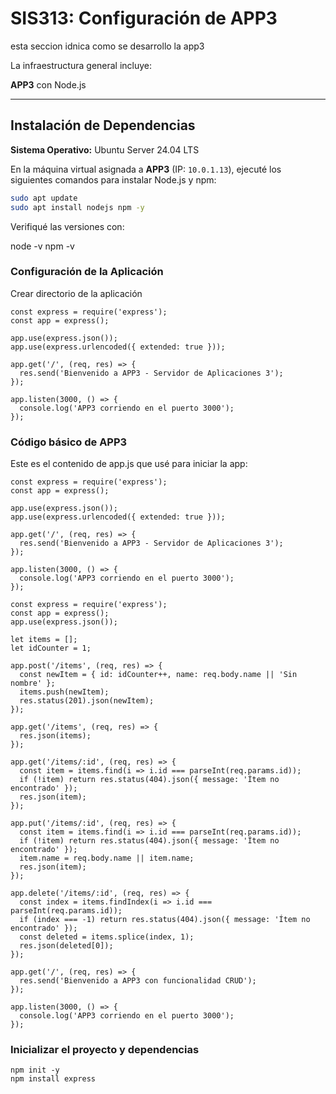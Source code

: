 # SIS313: Configuración de APP3
esta seccion idnica como se desarrollo la app3

La infraestructura general incluye:

**APP3** con Node.js


---

## Instalación de Dependencias

**Sistema Operativo:** Ubuntu Server 24.04 LTS

En la máquina virtual asignada a **APP3** (IP: `10.0.1.13`), ejecuté los siguientes comandos para instalar Node.js y npm:

```bash
sudo apt update
sudo apt install nodejs npm -y
```
Verifiqué las versiones con:

node -v
npm -v
### Configuración de la Aplicación
Crear directorio de la aplicación

```
const express = require('express');
const app = express();

app.use(express.json());
app.use(express.urlencoded({ extended: true }));

app.get('/', (req, res) => {
  res.send('Bienvenido a APP3 - Servidor de Aplicaciones 3');
});

app.listen(3000, () => {
  console.log('APP3 corriendo en el puerto 3000');
});
```
### Código básico de APP3
Este es el contenido de app.js que usé para iniciar la app:

```
const express = require('express');
const app = express();

app.use(express.json());
app.use(express.urlencoded({ extended: true }));

app.get('/', (req, res) => {
  res.send('Bienvenido a APP3 - Servidor de Aplicaciones 3');
});

app.listen(3000, () => {
  console.log('APP3 corriendo en el puerto 3000');
});

const express = require('express');
const app = express();
app.use(express.json());

let items = [];
let idCounter = 1;

app.post('/items', (req, res) => {
  const newItem = { id: idCounter++, name: req.body.name || 'Sin nombre' };
  items.push(newItem);
  res.status(201).json(newItem);
});

app.get('/items', (req, res) => {
  res.json(items);
});

app.get('/items/:id', (req, res) => {
  const item = items.find(i => i.id === parseInt(req.params.id));
  if (!item) return res.status(404).json({ message: 'Ítem no encontrado' });
  res.json(item);
});

app.put('/items/:id', (req, res) => {
  const item = items.find(i => i.id === parseInt(req.params.id));
  if (!item) return res.status(404).json({ message: 'Ítem no encontrado' });
  item.name = req.body.name || item.name;
  res.json(item);
});

app.delete('/items/:id', (req, res) => {
  const index = items.findIndex(i => i.id === parseInt(req.params.id));
  if (index === -1) return res.status(404).json({ message: 'Ítem no encontrado' });
  const deleted = items.splice(index, 1);
  res.json(deleted[0]);
});

app.get('/', (req, res) => {
  res.send('Bienvenido a APP3 con funcionalidad CRUD');
});

app.listen(3000, () => {
  console.log('APP3 corriendo en el puerto 3000');
});

```
### Inicializar el proyecto y dependencias
```
npm init -y
npm install express
```

